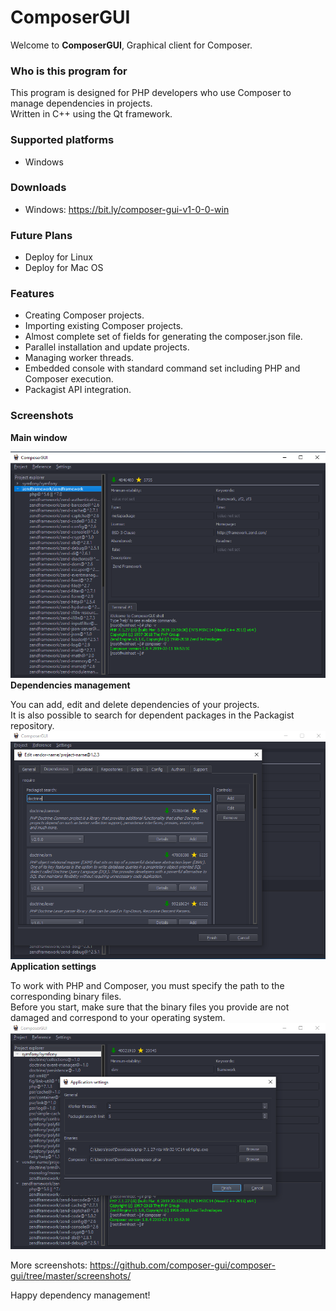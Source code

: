 
# ComposerGUI #

Welcome to **ComposerGUI**, Graphical client for Composer.

### Who is this program for ###

This program is designed for PHP developers who use Composer to manage dependencies in projects.  
Written in C++ using the Qt framework.

### Supported platforms ###

  * Windows

### Downloads ###

* Windows: https://bit.ly/composer-gui-v1-0-0-win

### Future Plans ###

* Deploy for Linux
* Deploy for Mac OS


### Features ###
  * Creating Composer projects.
  * Importing existing Composer projects.
  * Almost complete set of fields for generating the composer.json file.
  * Parallel installation and update projects.
  * Managing worker threads.
  * Embedded console with standard command set including PHP and Composer execution.
  * Packagist API integration.

### Screenshots ###
**Main window**  

[![Main window](https://github.com/composer-gui/composer-gui/blob/master/screenshots/main-window.png?raw=true)](https://github.com/composer-gui/composer-gui/blob/master/screenshots/main-window.png?raw=true)  
**Dependencies management** 

You can add, edit and delete dependencies of your projects.  
It is also possible to search for dependent packages in the Packagist repository.
[![Packagist search](https://github.com/composer-gui/composer-gui/blob/master/screenshots/packagist-search.png?raw=true)](https://github.com/composer-gui/composer-gui/blob/master/screenshots/packagist-search.png?raw=true)  
**Application settings**  

To work with PHP and Composer, you must specify the path to the corresponding binary files.  
Before you start, make sure that the binary files you provide are not damaged and correspond to your operating system.
[![Application settings](https://github.com/composer-gui/composer-gui/blob/master/screenshots/application-settings.png?raw=true)](https://github.com/composer-gui/composer-gui/blob/master/screenshots/application-settings.png?raw=true)  

More screenshots: https://github.com/composer-gui/composer-gui/tree/master/screenshots/

Happy dependency management!